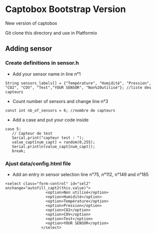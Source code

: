 # Captobox Bootstrap Version
New version of captobox

Git clone this directory and use in Platformio

## Adding sensor
### Create definitions in sensor.h
- Add your sensor name in line n°1

``` String sensors_labels[] = {"Température", "Humidité", "Pression", "CO2", "COV", "Test","YOUR SENSOR", "Non%20utilisé"}; //liste des capteurs ```

- Count number of sensors and change line n°3

``` const int nb_of_sensors = 6; //nombre de capteurs ``` 

- Add a case and put your code inside

 ```
 case 5: 
    // Capteur de test
    Serial.print("capteur test : ");
    value_capt[num_capt] = random(0,255);
    Serial.println(value_capt[num_capt]);
    break;
```

### Ajust data/config.html file
- Add an entry in sensor selection line n°75, n°112, n°149 and n°185 

```
<select class="form-control" id="sel2"  onchange="autofill_capt2(this.value)">
                  <option>Non utilisé</option>
                  <option>Humidité</option>
                  <option>Température</option>
                  <option>Pression</option>
                  <option>CO2</option>
                  <option>COV</option>
                  <option>Test</option>
                  <option>YOUR SENSOR</option>
                </select>
```
